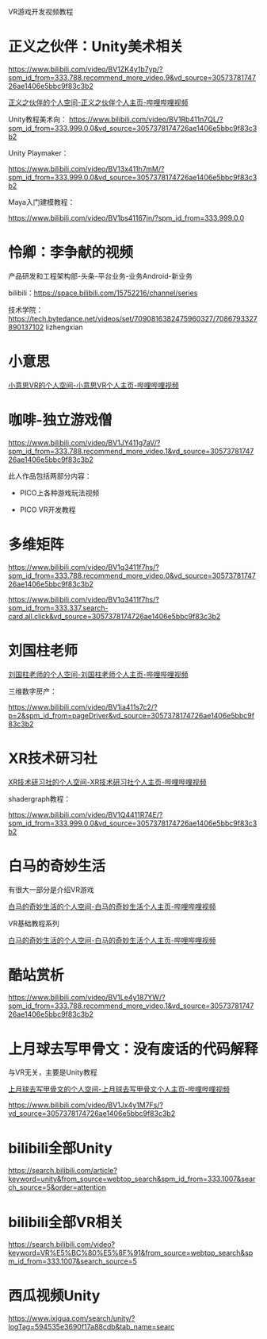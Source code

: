 VR游戏开发视频教程

# 正义之伙伴：Unity美术相关

https://www.bilibili.com/video/BV1ZK4y1b7yp/?spm_id_from=333.788.recommend_more_video.9&vd_source=3057378174726ae1406e5bbc9f83c3b2

[正义之伙伴的个人空间-正义之伙伴个人主页-哔哩哔哩视频](https://space.bilibili.com/249466)

Unity教程美术向： https://www.bilibili.com/video/BV1Rb411n7QL/?spm_id_from=333.999.0.0&vd_source=3057378174726ae1406e5bbc9f83c3b2

Unity Playmaker：

https://www.bilibili.com/video/BV13x411h7mM/?spm_id_from=333.999.0.0&vd_source=3057378174726ae1406e5bbc9f83c3b2

Maya入门建模教程：

https://www.bilibili.com/video/BV1bs41167jn/?spm_id_from=333.999.0.0

# 怜卿：李争献的视频

产品研发和工程架构部-头条-平台业务-业务Android-新业务

bilibili：https://space.bilibili.com/15752216/channel/series

技术学院：https://tech.bytedance.net/videos/set/7090816382475960327/7086793327890137102 lizhengxian

# 小意思

[小意思VR的个人空间-小意思VR个人主页-哔哩哔哩视频](https://space.bilibili.com/359383100)

# 咖啡-独立游戏僧

https://www.bilibili.com/video/BV1JY411g7aV/?spm_id_from=333.788.recommend_more_video.1&vd_source=3057378174726ae1406e5bbc9f83c3b2

此人作品包括两部分内容：

- PICO上各种游戏玩法视频

- PICO VR开发教程

# 多维矩阵

https://www.bilibili.com/video/BV1q3411f7hs/?spm_id_from=333.788.recommend_more_video.0&vd_source=3057378174726ae1406e5bbc9f83c3b2

https://www.bilibili.com/video/BV1q3411f7hs/?spm_id_from=333.337.search-card.all.click&vd_source=3057378174726ae1406e5bbc9f83c3b2

# 刘国柱老师

[刘国柱老师的个人空间-刘国柱老师个人主页-哔哩哔哩视频](https://space.bilibili.com/436584832/)

三维数字房产：

https://www.bilibili.com/video/BV1ia411s7c2/?p=2&spm_id_from=pageDriver&vd_source=3057378174726ae1406e5bbc9f83c3b2

# XR技术研习社

[XR技术研习社的个人空间-XR技术研习社个人主页-哔哩哔哩视频](https://space.bilibili.com/163615318/)

shadergraph教程：

https://www.bilibili.com/video/BV1Q4411R74E/?spm_id_from=333.999.0.0&vd_source=3057378174726ae1406e5bbc9f83c3b2

# 白马的奇妙生活

有很大一部分是介绍VR游戏

[白马的奇妙生活的个人空间-白马的奇妙生活个人主页-哔哩哔哩视频](https://space.bilibili.com/5411600/)

VR基础教程系列

[白马的奇妙生活的个人空间-白马的奇妙生活个人主页-哔哩哔哩视频](https://space.bilibili.com/5411600/channel/collectiondetail?sid=1063706)

# 酷站赏析

https://www.bilibili.com/video/BV1Le4y187YW/?spm_id_from=333.788.recommend_more_video.1&vd_source=3057378174726ae1406e5bbc9f83c3b2

# 上月球去写甲骨文：没有废话的代码解释

与VR无关，主要是Unity教程

[上月球去写甲骨文的个人空间-上月球去写甲骨文个人主页-哔哩哔哩视频](https://space.bilibili.com/395936230/channel/collectiondetail?sid=764680)

https://www.bilibili.com/video/BV1Jx4y1M7Fs/?vd_source=3057378174726ae1406e5bbc9f83c3b2

# bilibili全部Unity

https://search.bilibili.com/article?keyword=unity&from_source=webtop_search&spm_id_from=333.1007&search_source=5&order=attention

# bilibili全部VR相关

https://search.bilibili.com/video?keyword=VR%E5%BC%80%E5%8F%91&from_source=webtop_search&spm_id_from=333.1007&search_source=5

# 西瓜视频Unity

https://www.ixigua.com/search/unity/?logTag=594535e3690f17a88cdb&tab_name=searc
